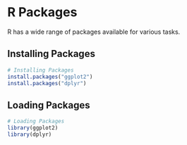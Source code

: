 # R Packages

R has a wide range of packages available for various tasks.

## Installing Packages

```r
# Installing Packages
install.packages("ggplot2")
install.packages("dplyr")
```

## Loading Packages

```r
# Loading Packages
library(ggplot2)
library(dplyr)
```
